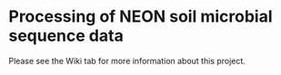 # Processing of NEON soil microbial sequence data

Please see the Wiki tab for more information about this project.